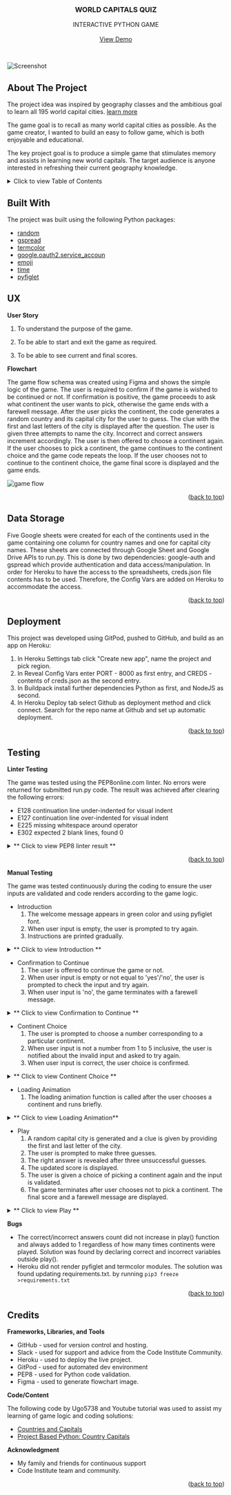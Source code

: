 <div align="center">
  <h3 align="center">WORLD CAPITALS QUIZ</h3>
  <p align="center">
    INTERACTIVE PYTHON GAME
  <br />
  <br />
    <a href="https://guess-world-capital.herokuapp.com/">View Demo</a>
  <br />
  </p>
</div>
<br />

![Screenshot](img/hero-img.jpeg)


## About The Project

The project idea was inspired by geography classes and the ambitious goal to learn all 195 world capital cities. [learn more](https://www.thoughtco.com/capitals-of-every-independent-country-1434452#:~:text=195%20Capital%20Cities%20of%20the%20World)

The game goal is to recall as many world capital cities as possible. 
As the game creator, I wanted to build an easy to follow game, which is both enjoyable and educational. 

The key project goal is to produce a simple game that stimulates memory and assists in learning new world capitals. The target audience is anyone interested in refreshing their current geography knowledge.

<details>
  <summary> Click to view Table of Contents</summary>
  <ol>
    <li><a href="#built-with">Built With</a></li>
    <li><a href="#ux-and-ui">UX</a></li>
    <li><a href="#data-storage">Data Storage</a></li>
    <li><a href="#deployment">Deployment</a></li>
    <li><a href="#testing">Testing</a></li>
    <li><a href="#credits">Credits</a></li>
  </ol>
</details>


## Built With

The project was built using the following Python packages:

* [random](https://docs.python.org/3/library/random.html)
* [gspread](https://docs.gspread.org/en/latest/)
* [termcolor](https://pypi.org/project/termcolor/)
* [google.oauth2.service_accoun](https://google-auth.readthedocs.io/en/master/reference/google.oauth2.service_account.html)
* [emoji](https://pypi.org/project/emoji/)
* [time](https://docs.python.org/3/library/time.html)
* [pyfiglet](https://pypi.org/project/pyfiglet/0.7/)


## UX

**User Story**
    
1. To understand the purpose of the game.

2. To be able to start and exit the game as required.

3. To be able to see current and final scores.


 **Flowchart**

The game flow schema was created using Figma and shows the simple logic of the game. The user is required to confirm if the game is wished to be continued or not. If confirmation is positive, the game proceeds to ask what continent the user wants to pick, otherwise the game ends with a farewell message. After the user picks the continent, the code generates a random country and its capital city for the user  to guess. The clue with the first and last letters of the city is displayed after the question. The user is given three attempts to name the city. Incorrect and correct answers increment accordingly. The user is then offered to choose a continent again. If the user chooses to pick a continent, the game continues to the continent choice and the game code repeats the loop. If the user chooses not to continue to the continent choice, the game final score is displayed and the game ends.

![game flow](img/flowchart.jpeg)


<p align="right">(<a href="#about-the-project">back to top</a>)</p>



## Data Storage

Five Google sheets were created for each of the continents used in the game containing one column for country names and one for capital city names. These sheets are connected through Google Sheet and Google Drive APIs to run.py. This is done by two dependencies: google-auth and gspread which provide authentication and data access/manipulation. In order for Heroku to have the access to the spreadsheets, creds.json file contents has to be used. Therefore, the Config Vars are added on Heroku to accommodate the access. 

<p align="right">(<a href="#about-the-project">back to top</a>)</p>


## Deployment

This project was developed using GitPod, pushed to GitHub, and  build as an app on Heroku:

1. In Heroku Settings tab click "Create new app", name the project and pick region.
2. In Reveal Config Vars enter PORT - 8000 as first entry, and 
CREDS -  contents of creds.json as the second entry.
3. In Buildpack install further dependencies Python as first, and NodeJS as second. 
4. In Heroku Deploy tab select Github as deployment method and click connect. Search for the repo name at Github and set up automatic deployment.

<p align="right">(<a href="#about-the-project">back to top</a>)</p>


## Testing

**Linter Testing**

The game was tested using the PEP8online.com linter. No errors were returned for submitted run.py code. The result was achieved after clearing the following errors:
* E128  continuation line under-indented for visual indent
* E127  continuation line over-indented for visual indent
* E225	missing whitespace around operator
* E302	expected 2 blank lines, found 0

<details> 
  <summary> ** Click to view PEP8 linter result ** </summary>
  <img src= "img/PEP8check.jpeg">
</details>

<p align="right">(<a href="#about-the-project">back to top</a>)</p>

**Manual Testing**

The game was tested continuously during the coding to ensure the user inputs are validated and code renders according to the game logic.

* Introduction
    1. The welcome message appears in green color and using pyfiglet font.
    2. When user input is empty, the user is prompted to try again.
    3. Instructions are printed gradually.
<details> 
  <summary> ** Click to view Introduction ** </summary>
  <img src= "img/intro-test.jpeg">
</details>

 * Confirmation to Continue
    1. The user is offered to continue the game or not.
    2. When user input is empty or not equal to 'yes'/'no', the user is prompted to check the input and try again.  
    3. When user input is 'no', the game terminates with a farewell message.
<details> 
  <summary> ** Click to view Confirmation to Continue ** </summary>
  <img src= "img/confirmation-test.jpeg">
</details>
    
  * Continent Choice
    1. The user is prompted to choose a number corresponding to a particular continent.
    2. When user input is not a number from 1 to 5 inclusive, the user is notified about the invalid input and asked to try again.
    3. When user input is correct, the user choice is confirmed.
 <details> 
  <summary> ** Click to view Continent Choice ** </summary>
  <img src= "img/continent-test.jpeg">
</details>

  * Loading Animation
    1. The loading animation function is called after the user chooses a continent and runs briefly.
 <details> 
  <summary> ** Click to view Loading Animation** </summary>
  <img src= "img/loading-test.jpeg">
</details>

  * Play
    1. A random capital city is generated and a clue is given by providing the first and last letter of the city.
    2. The user is prompted to make three guesses.
    3. The right answer is revealed after three unsuccessful guesses.
    4. The updated score is displayed.
    5. The user is given a choice of picking a continent again and the input is validated.
    6. The game terminates after user chooses not to pick a continent. The final score and a farewell message are displayed.
 <details> 
  <summary> ** Click to view Play ** </summary>
  <img src= "img/play1.jpeg">
  <img src= "img/play2.jpeg">
  <img src= "img/play3.jpeg">
  <img src= "img/play4.jpeg">
</details>

**Bugs**

* The correct/incorrect answers count did not increase in play() function and always added to 1 regardless of how many times continents were played. Solution was found by declaring correct and incorrect variables outside play().
* Heroku did not render pyfiglet and termcolor modules. The solution was found updating requirements.txt. by running  <code>pip3 freeze >requirements.txt</code>

<p align="right">(<a href="#about-the-project">back to top</a>)</p>

## Credits

**Frameworks, Libraries, and Tools**

* GitHub - used for version control and hosting.
* Slack - used for support and advice from the Code Institute       Community.
* Heroku - used to deploy the live project.
* GitPod - used for automated dev environment
* PEP8 - used for Python code validation.
* Figma - used to generate flowchart image.

**Code/Content**

The following code by Ugo5738 and Youtube tutorial was used to assist my learning of game logic and coding solutions:

* [Countries and Capitals](https://github.com/Ugo5738/Countries-and-Capitals/blob/master/Countries%20and%20Capitals.py)
* [Project Based Python: Country Capitals](https://www.youtube.com/watch?v=yBkRLhoVTmc&list=WL&index=2)

**Acknowledgment**

 * My family and friends for continuous support
 * Code Institute team and community.

<p align="right">(<a href="#about-the-project">back to top</a>)</p>
